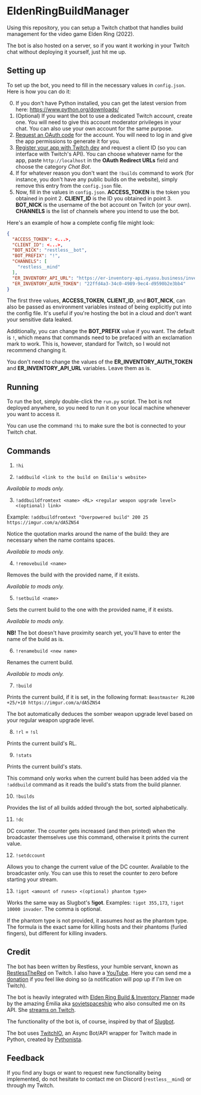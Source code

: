 # EldenRingBuildManager

Using this repository, you can setup a Twitch chatbot that handles build management for the video game Elden Ring (2022).

The bot is also hosted on a server, so if you want it working in your Twitch chat without deploying it yourself, just hit me up.

## Setting up

To set up the bot, you need to fill in the necessary values in `config.json`. Here is how you can do it:

0. If you don't have Python installed, you can get the latest version from here: https://www.python.org/downloads/
1. (Optional) If you want the bot to use a dedicated Twitch account, create one. You will need to give this account moderator privileges in your chat. You can also use your own account for the same purpose.
2. [Request an OAuth code](https://twitchapps.com/tmi/) for the account. You will need to log in and give the app permissions to generate it for you.
3. [Register your app with Twitch dev](https://dev.twitch.tv/console/apps/create) and request a client ID (so you can interface with Twitch's API). You can choose whatever name for the app, paste `http://localhost` in the **OAuth Redirect URLs** field and choose the category _Chat Bot_.
4. If for whatever reason you don't want the `!builds` command to work (for instance, you don't have any public builds on the website), simply remove this entry from the `config.json` file.
5. Now, fill in the values in `config.json`. **ACCESS_TOKEN** is the token you obtained in point 2. **CLIENT_ID** is the ID you obtained in point 3. **BOT_NICK** is the username of the bot account on Twitch (or your own). **CHANNELS** is the list of channels where you intend to use the bot.

Here's an example of how a complete config file might look:
```json
{
  "ACCESS_TOKEN": <...>,
  "CLIENT_ID": <...>,
  "BOT_NICK": "restless__bot",
  "BOT_PREFIX": "!",
  "CHANNELS": [
    "restless__mind"
  ],
  "ER_INVENTORY_API_URL": "https://er-inventory-api.nyasu.business/inventories",
  "ER_INVENTORY_AUTH_TOKEN": "22ffd4a3-34c0-4989-9ec4-d9590b2e3bb4"
}
```

The first three values, **ACCESS_TOKEN**, **CLIENT_ID**, and **BOT_NICK**, can also be passed as environment variables instead of being explicitly put into the config file. It's useful if you're hosting the bot in a cloud and don't want your sensitive data leaked.

Additionally, you can change the **BOT_PREFIX** value if you want. The default is `!`, which means that commands need to be prefaced with an exclamation mark to work. This is, however, standard for Twitch, so I would not recommend changing it.

You don't need to change the values of the **ER_INVENTORY_AUTH_TOKEN** and **ER_INVENTORY_API_URL** variables. Leave them as is.

## Running
To run the bot, simply double-click the `run.py` script. The bot is not deployed anywhere, so you need to run it on your local machine whenever you want to access it.

You can use the command `!hi` to make sure the bot is connected to your Twitch chat.

## Commands

1. `!hi`


2. `!addbuild <link to the build on Emilia's website>`

*Available to mods only.*

3. `!addbuildfromtext <name> <RL> <regular weapon upgrade level> <(optional) link>`

Example: `!addbuildfromtext "Overpowered build" 200 25 https://imgur.com/a/dA5ZNS4`

Notice the quotation marks around the name of the build: they are necessary when the name contains spaces.

*Available to mods only.*

4. `!removebuild <name>`

Removes the build with the provided name, if it exists.

*Available to mods only.*

5. `!setbuild <name>`

Sets the current build to the one with the provided name, if it exists.

*Available to mods only.*

**NB!** The bot doesn't have proximity search yet, you'll have to enter the name of the build as is.

6. `!renamebuild <new name>`

Renames the current build.

*Available to mods only.*

7. `!build`

Prints the current build, if it is set, in the following format: `Beastmaster RL200 +25/+10 https://imgur.com/a/dA5ZNS4`

The bot automatically deduces the somber weapon upgrade level based on your regular weapon upgrade level.

8. `!rl` = `!sl`

Prints the current build's RL.

9. `!stats`

Prints the current build's stats.

This command only works when the current build has been added via the `!addbuild` command as it reads the build's stats from the build planner.

10. `!builds`

Provides the list of all builds added through the bot, sorted alphabetically.

11. `!dc`

DC counter. The counter gets increased (and then printed) when the broadcaster themselves use this command, otherwise it prints the current value.

12. `!setdccount`

Allows you to change the current value of the DC counter. Available to the broadcaster only. You can use this to reset the counter to zero before starting your stream.

13. `!igot <amount of runes> <(optional) phantom type>`

Works the same way as Slugbot's **!igot**. Examples: `!igot 355,173`, `!igot 10000 invader`. The comma is optional.

If the phantom type is not provided, it assumes *host* as the phantom type. The formula is the exact same for killing hosts and their phantoms (furled fingers), but different for killing invaders.

## Credit
The bot has been written by Restless, your humble servant, known as [RestlessTheRed](https://www.twitch.tv/restlessthered) on Twitch. I also have a [YouTube](https://www.youtube.com/channel/UCgl8Ce_MBxeHVEmRyZtRuew). Here you can send me a [donation](https://www.donationalerts.com/r/restlessthered) if you feel like doing so (a notification will pop up if I'm live on Twitch).

The bot is heavily integrated with [Elden Ring Build & Inventory Planner](https://er-inventory.nyasu.business/) made by the amazing Emilia aka [sovietspaceship](https://github.com/sovietspaceship) who also consulted me on its API. She [streams on Twitch](https://www.twitch.tv/sovietspaceship).

The functionality of the bot is, of course, inspired by that of [Slugbot](https://github.com/SlugBot/SlugBot).

The bot uses [TwitchIO](https://github.com/PythonistaGuild/TwitchIO/tree/master), an Async Bot/API wrapper for Twitch made in Python, created by [Pythonista](https://github.com/PythonistaGuild).

## Feedback

If you find any bugs or want to request new functionality being implemented, do not hesitate to contact me on Discord (`restless__mind`) or through my Twitch.
